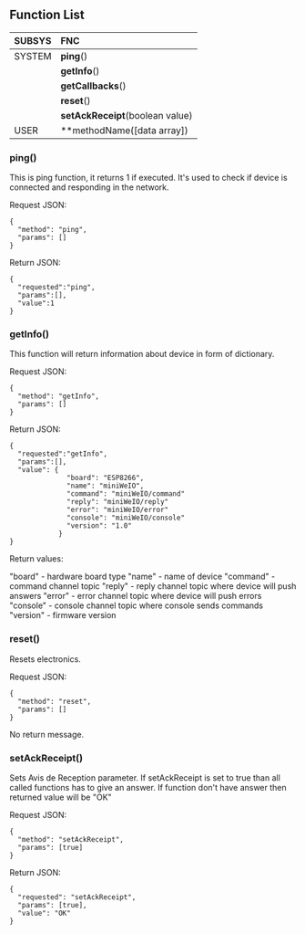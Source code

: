 ## Function List

| SUBSYS              | FNC                                                 |
|:--------------------|:----------------------------------------------------|
| SYSTEM              | **ping**()                                          |
|                     | **getInfo**()                                       |
|                     | **getCallbacks**()                                  |
|                     | **reset**()                                         |
|                     | **setAckReceipt**(boolean value)                    |
| USER                | **methodName([data array])                          |


### ping()

This is ping function, it returns 1 if executed. It's used to check if device is connected and responding in the network.


Request JSON:
```
{
  "method": "ping",
  "params": []
}
```

Return JSON:
```
{
  "requested":"ping",
  "params":[], 
  "value":1
}
```

### getInfo()

This function will return information about device in form of dictionary.

Request JSON:
```
{
  "method": "getInfo",
  "params": []
}
```

Return JSON:
```
{
  "requested":"getInfo",
  "params":[], 
  "value": {
              "board": "ESP8266",
              "name": "miniWeIO",
              "command": "miniWeIO/command"
              "reply": "miniWeIO/reply"
              "error": "miniWeIO/error"
              "console": "miniWeIO/console"
              "version": "1.0"
            }
}
```

Return values:

"board"   - hardware board type
"name"    - name of device
"command" - command channel topic
"reply"   - reply channel topic where device will push answers
"error"   - error channel topic where device will push errors
"console" - console channel topic where console sends commands
"version" - firmware version

### reset()

Resets electronics. 

Request JSON:
```
{
  "method": "reset",
  "params": []
}
```
No return message.

### setAckReceipt()

Sets Avis de Reception parameter. If setAckReceipt is set to true than all called functions has to give an answer. If function don't have answer then returned value will be "OK"

Request JSON:
```
{
  "method": "setAckReceipt",
  "params": [true]
}
```

Return JSON:
```
{
  "requested": "setAckReceipt",
  "params": [true],
  "value": "OK"
}
```

